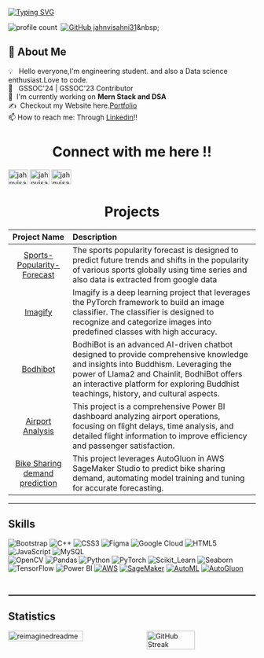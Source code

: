 [![Typing SVG](https://readme-typing-svg.herokuapp.com?color=D73A7B&size=29&multiline=true&width=700&lines=Welcome+To+Jahnvi+sahni's+GitHub+Profile+I+am+a+data+science+enthusiast)](https://git.io/typing-svg)


![profile count](https://komarev.com/ghpvc/?username=jahnvisahni31&label=Profile%20views&color=0e75b6&style=flat)&nbsp;
[![GitHub jahnvisahni31](https://img.shields.io/github/followers/jahnvisahni31?label=follow&style=social)]([https://github.com/avinash201199](https://github.com/jahnvisahni31))&nbsp;



## 🚀 About Me

💡 &nbsp; Hello everyone,I'm engineering student. and also a Data science enthusiast.Love to code.\
🚀 &nbsp; GSSOC'24 | GSSOC'23 Contributor \
🌱 &nbsp;I'm currently working on **Mern Stack and DSA**\
✍️ &nbsp;Checkout my Website here.[Portfolio](https://jahnvisahni.vercel.app/)\
📫 How to reach me: Through [Linkedin](https://www.linkedin.com/in/jahnvisahni31/)!!






## 
<h1 align="center"> Connect with me here !! </h1>

<p align="left">
<a href="https://linkedin.com/in/jahnvisahni31" target="blank"><img align="center" src="https://raw.githubusercontent.com/rahuldkjain/github-profile-readme-generator/master/src/images/icons/Social/linked-in-alt.svg" alt="jahnvisahni31" height="30" width="40" /></a>
<a href="https://leetcode.com/u/jahnvisahni98/" target="blank"><img align="center" src="https://raw.githubusercontent.com/rahuldkjain/github-profile-readme-generator/master/src/images/icons/Social/leet-code.svg" alt="jahnvisahni98" height="30" width="40" /></a>
<a href="https://www.geeksforgeeks.org/user/jahnvisahni98/?utm_source=geeksforgeeks&utm_medium=my_profile&utm_campaign=auth_user" target="blank"><img align="center" src="https://raw.githubusercontent.com/rahuldkjain/github-profile-readme-generator/master/src/images/icons/Social/geeks-for-geeks.svg" alt="jahnvisahni98" height="30" width="40" /></a>
 
</p
 <br>

 


## 
<h1 align="center"> Projects</h1>

| Project Name      | Description | 
| :---:        |    :----   |  
| [Sports-Popularity-Forecast](https://github.com/jahnvisahni31/Sports-Popularity-Forecast)   |The sports popularity forecast is designed to predict future trends and shifts in the popularity of various sports globally using time series and also data is extracted from google data | 
| [Imagify ](https://github.com/jahnvisahni31/Imagify) |Imagify is a deep learning project that leverages the PyTorch framework to build an image classifier. The classifier is designed to recognize and categorize images into predefined classes with high accuracy. |
| [Bodhibot ](https://github.com/jahnvisahni31/BodhiBot) |BodhiBot is an advanced AI-driven chatbot designed to provide comprehensive knowledge and insights into Buddhism. Leveraging the power of Llama2 and Chainlit, BodhiBot offers an interactive platform for exploring Buddhist teachings, history, and cultural aspects. |
| [Airport Analysis ](https://github.com/jahnvisahni31/Airport_analysis) |This project is a comprehensive Power BI dashboard analyzing airport operations, focusing on flight delays, time analysis, and detailed flight information to improve efficiency and passenger satisfaction. |
| [Bike Sharing demand prediction](https://github.com/jahnvisahni31/predict_bike_sharing_with_autogluon) |This project leverages AutoGluon in AWS SageMaker Studio to predict bike sharing demand, automating model training and tuning for accurate forecasting. |


<hr>

## Skills

![Bootstrap](https://img.shields.io/badge/Bootstrap-7952B3?style=for-the-badge&logo=bootstrap&logoColor=white)
![C++](https://img.shields.io/badge/C++-00599C?style=for-the-badge&logo=cplusplus&logoColor=white)
![CSS3](https://img.shields.io/badge/CSS3-1572B6?style=for-the-badge&logo=css3&logoColor=white)
![Figma](https://img.shields.io/badge/Figma-F24E1E?style=for-the-badge&logo=figma&logoColor=white)
![Google Cloud](https://img.shields.io/badge/Google_Cloud-4285F4?style=for-the-badge&logo=google-cloud&logoColor=white)
![HTML5](https://img.shields.io/badge/HTML5-E34F26?style=for-the-badge&logo=html5&logoColor=white)
![JavaScript](https://img.shields.io/badge/JavaScript-F7DF1E?style=for-the-badge&logo=javascript&logoColor=black)
![MySQL](https://img.shields.io/badge/MySQL-4479A1?style=for-the-badge&logo=mysql&logoColor=white)
<br>
![OpenCV](https://img.shields.io/badge/OpenCV-5C3EE8?style=for-the-badge&logo=opencv&logoColor=white)
![Pandas](https://img.shields.io/badge/Pandas-150458?style=for-the-badge&logo=pandas&logoColor=white)
![Python](https://img.shields.io/badge/Python-3776AB?style=for-the-badge&logo=python&logoColor=white)
![PyTorch](https://img.shields.io/badge/PyTorch-EE4C2C?style=for-the-badge&logo=pytorch&logoColor=white)
![Scikit_Learn](https://img.shields.io/badge/Scikit_Learn-F7931E?style=for-the-badge&logo=scikit-learn&logoColor=white)
![Seaborn](https://img.shields.io/badge/Seaborn-76B900?style=for-the-badge&logo=seaborn&logoColor=white)
![TensorFlow](https://img.shields.io/badge/TensorFlow-FF6F00?style=for-the-badge&logo=tensorflow&logoColor=white)
![Power BI](https://img.shields.io/badge/Power%20BI-F2C811?style=for-the-badge&logo=power-bi&logoColor=black)
[![AWS](https://img.shields.io/badge/AWS-FF9900?style=for-the-badge&logo=amazon-aws&logoColor=white)](#)
[![SageMaker](https://img.shields.io/badge/SageMaker-232F3E?style=for-the-badge&logo=amazon-sagemaker&logoColor=white)](#)
[![AutoML](https://img.shields.io/badge/AutoML-00CFFF?style=for-the-badge&logo=automl&logoColor=white)](#)
[![AutoGluon](https://img.shields.io/badge/AutoGluon-333333?style=for-the-badge&logo=autogluon&logoColor=white)](#)

<br/>
<hr style="border:0.3px solid gray"> </hr>

## Statistics

<div style="display: flex; justify-content: space-between;">
    <img src="https://myreadme.vercel.app/api/embed/jahnvisahni31?panels=userstatistics,toplanguages,commitgraph" alt="reimaginedreadme" style="width: 55%;/>
    <a href="https://git.io/streak-stats">
       <img src="https://streak-stats.demolab.com?user=jahnvisahni31&theme=dark&hide_border=true&hide_longest_streak=true" alt="GitHub Streak" style="width: 44%;"/>
    </a>
</div>

<br>
